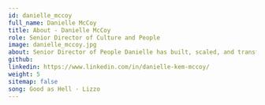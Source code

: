 ```yaml
---
id: danielle_mccoy
full_name: Danielle McCoy
title: About - Danielle McCoy
role: Senior Director of Culture and People
image: danielle_mccoy.jpg
about: Senior Director of People Danielle has built, scaled, and transformed award-winning companies known for their people-first cultures for over 15 years. As a champion of inclusion, Danielle spearheads game-changing people initiatives to ensure every Rafter feels valued and heard. Graduating from the University of Iowa (Go Hawks!) and currently pursuing a graduate degree in I-O Psychology from Harvard’s Division of Continuing Education, Danielle is always focused on the cutting edge of research and strategies to help people thrive at work. When she's not busy shaping the future of human engagement and operations, you'll find her exploring Northern Virginia's wine country or cheering on the Baltimore Ravens.
github:
linkedin: https://www.linkedin.com/in/danielle-kem-mccoy/
weight: 5
sitemap: false
song: Good as Hell · Lizzo
---
```


